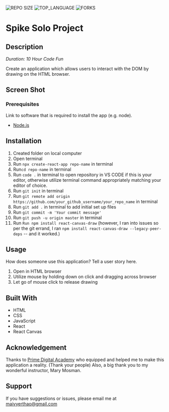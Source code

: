 
![REPO SIZE](https://img.shields.io/github/repo-size/yyerthao/spike-solo-project.svg?style=flat-square)
![TOP_LANGUAGE](https://img.shields.io/github/languages/top/yyerthao/spike-solo-project.svg?style=flat-square)
![FORKS](https://img.shields.io/github/forks/yyerthao/spike-solo-project.svg?style=social)

# Spike Solo Project

## Description

_Duration: 10 Hour Code Fun_

Create an application which allows users to interact with the DOM by drawing on the HTML browser.


## Screen Shot

<!-- ![Canvas1.png](Canvas1.png) --> 
<!-- Must resize image first, will return to this portion -->

### Prerequisites

Link to software that is required to install the app (e.g. node).

- [Node.js](https://nodejs.org/en/)

## Installation

1. Created folder on local computer
2. Open terminal
3. Run `npx create-react-app repo-name` in terminal
4. Run`cd repo-name` in terminal
5. Run `code .` in terminal to open repository in VS CODE if this is your editor, otherwise utilize terminal command appropriately matching your editor of choice.
6. Run `git init` in terminal
7. Run `git remote add origin https://github.com/your_github_username/your_repo_name` in terminal
8. Run `git add .` in terminal to add initial set up files
9. Run `git commit -m 'Your commit message'`
10. Run `git push -u origin master` in terminal
11. Run `Run npm install react-canvas-draw`
        (however, I ran into issues so per the git errand, I ran
        `npm install react-canvas-draw --legacy-peer-deps` -- 
        and it worked.)

## Usage
How does someone use this application? Tell a user story here.

1. Open in HTML browser
2. Utilize mouse by holding down on click and dragging across browser 
3. Let go of mouse click to release drawing


## Built With

* HTML
* CSS 
* JavaScript
* React
* React Canvas

## Acknowledgement
Thanks to [Prime Digital Academy](www.primeacademy.io) who equipped and helped me to make this application a reality. (Thank your people)
Also, a big thank you to my wonderful instructor, Mary Mosman.

## Support
If you have suggestions or issues, please email me at [maivyerthao@gmail.com](www.google.com)